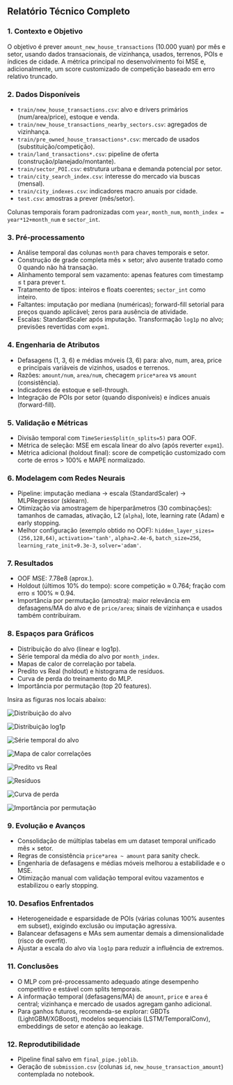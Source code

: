 ## Relatório Técnico Completo

### 1. Contexto e Objetivo
O objetivo é prever `amount_new_house_transactions` (10.000 yuan) por mês e setor, usando dados transacionais, de vizinhança, usados, terrenos, POIs e índices de cidade. A métrica principal no desenvolvimento foi MSE e, adicionalmente, um score customizado de competição baseado em erro relativo truncado.

### 2. Dados Disponíveis
- `train/new_house_transactions.csv`: alvo e drivers primários (num/area/price), estoque e venda.
- `train/new_house_transactions_nearby_sectors.csv`: agregados de vizinhança.
- `train/pre_owned_house_transactions*.csv`: mercado de usados (substituição/competição).
- `train/land_transactions*.csv`: pipeline de oferta (construção/planejado/montante).
- `train/sector_POI.csv`: estrutura urbana e demanda potencial por setor.
- `train/city_search_index.csv`: interesse do mercado via buscas (mensal).
- `train/city_indexes.csv`: indicadores macro anuais por cidade.
- `test.csv`: amostras a prever (mês/setor).

Colunas temporais foram padronizadas com `year`, `month_num`, `month_index = year*12+month_num` e `sector_int`.

### 3. Pré-processamento
- Análise temporal das colunas `month` para chaves temporais e setor.
- Construção de grade completa mês × setor; alvo ausente tratado como 0 quando não há transação.
- Alinhamento temporal sem vazamento: apenas features com timestamp ≤ t para prever t.
- Tratamento de tipos: inteiros e floats coerentes; `sector_int` como inteiro.
- Faltantes: imputação por mediana (numéricas); forward-fill setorial para preços quando aplicável; zeros para ausência de atividade.
- Escalas: StandardScaler após imputação. Transformação `log1p` no alvo; previsões revertidas com `expm1`.

### 4. Engenharia de Atributos
- Defasagens (1, 3, 6) e médias móveis (3, 6) para: alvo, num, area, price e principais variáveis de vizinhos, usados e terrenos.
- Razões: `amount/num`, `area/num`, checagem `price*area` vs `amount` (consistência).
- Indicadores de estoque e sell-through.
- Integração de POIs por setor (quando disponíveis) e índices anuais (forward-fill).

### 5. Validação e Métricas
- Divisão temporal com `TimeSeriesSplit(n_splits=5)` para OOF.
- Métrica de seleção: MSE em escala linear do alvo (após reverter `expm1`).
- Métrica adicional (holdout final): score de competição customizado com corte de erros > 100% e MAPE normalizado.

### 6. Modelagem com Redes Neurais
- Pipeline: imputação mediana → escala (StandardScaler) → MLPRegressor (sklearn).
- Otimização via amostragem de hiperparâmetros (30 combinações): tamanhos de camadas, ativação, L2 (`alpha`), lote, learning rate (Adam) e early stopping.
- Melhor configuração (exemplo obtido no OOF): `hidden_layer_sizes=(256,128,64)`, `activation='tanh'`, `alpha≈2.4e-6`, `batch_size=256`, `learning_rate_init≈9.3e-3`, `solver='adam'`.

### 7. Resultados
- OOF MSE: 7.78e8 (aprox.).
- Holdout (últimos 10% do tempo): score competição ≈ 0.764; fração com erro ≤ 100% ≈ 0.94.
- Importância por permutação (amostra): maior relevância em defasagens/MA do alvo e de `price/area`; sinais de vizinhança e usados também contribuíram.

### 8. Espaços para Gráficos
- Distribuição do alvo (linear e log1p).
- Série temporal da média do alvo por `month_index`.
- Mapas de calor de correlação por tabela.
- Predito vs Real (holdout) e histograma de resíduos.
- Curva de perda do treinamento do MLP.
- Importância por permutação (top 20 features).

Insira as figuras nos locais abaixo:

![Distribuição do alvo](imgs/distribuicao_alvo.png)

![Distribuição log1p](imgs/distribuicao_log1p.png)

![Série temporal do alvo](imgs/serie_alvo.png)

![Mapa de calor correlações](imgs/correlacoes.png)

![Predito vs Real](imgs/pred_vs_true.png)

![Resíduos](imgs/residuos.png)

![Curva de perda](imgs/loss_curve.png)

![Importância por permutação](imgs/perm_importance.png)

### 9. Evolução e Avanços
- Consolidação de múltiplas tabelas em um dataset temporal unificado mês × setor.
- Regras de consistência `price*area ~ amount` para sanity check.
- Engenharia de defasagens e médias móveis melhorou a estabilidade e o MSE.
- Otimização manual com validação temporal evitou vazamentos e estabilizou o early stopping.

### 10. Desafios Enfrentados
- Heterogeneidade e esparsidade de POIs (várias colunas 100% ausentes em subset), exigindo exclusão ou imputação agressiva.
- Balancear defasagens e MAs sem aumentar demais a dimensionalidade (risco de overfit).
- Ajustar a escala do alvo via `log1p` para reduzir a influência de extremos.

### 11. Conclusões
- O MLP com pré-processamento adequado atinge desempenho competitivo e estável com splits temporais.
- A informação temporal (defasagens/MA) de `amount`, `price` e `area` é central; vizinhança e mercado de usados agregam ganho adicional.
- Para ganhos futuros, recomenda-se explorar: GBDTs (LightGBM/XGBoost), modelos sequenciais (LSTM/TemporalConv), embeddings de setor e atenção ao leakage.

### 12. Reprodutibilidade
- Pipeline final salvo em `final_pipe.joblib`.
- Geração de `submission.csv` (colunas `id`, `new_house_transaction_amount`) contemplada no notebook.


